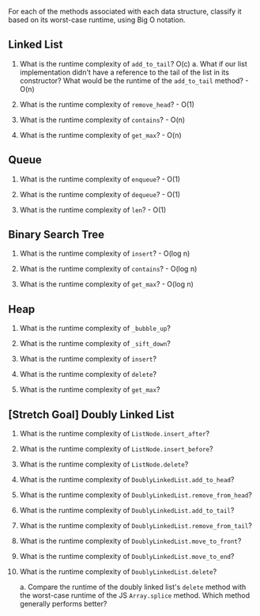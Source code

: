 For each of the methods associated with each data structure, classify it based on its worst-case runtime, using Big O notation.

## Linked List

1. What is the runtime complexity of `add_to_tail`?
    O(c)
    a. What if our list implementation didn't have a reference to the tail of the list in its constructor? What would be the runtime of the `add_to_tail` method? - O(n)

2. What is the runtime complexity of `remove_head`? - O(1)

3. What is the runtime complexity of `contains`? - O(n)

4. What is the runtime complexity of `get_max`? - O(n)

## Queue

1. What is the runtime complexity of `enqueue`? - O(1)

2. What is the runtime complexity of `dequeue`? - O(1)

3. What is the runtime complexity of `len`? - O(1)

## Binary Search Tree

1. What is the runtime complexity of `insert`? -  O(log n)

2. What is the runtime complexity of `contains`? - O(log n)

3. What is the runtime complexity of `get_max`? - O(log n)

## Heap

1. What is the runtime complexity of `_bubble_up`?

2. What is the runtime complexity of `_sift_down`?

3. What is the runtime complexity of `insert`?

4. What is the runtime complexity of `delete`?

5. What is the runtime complexity of `get_max`?

## [Stretch Goal] Doubly Linked List

1. What is the runtime complexity of `ListNode.insert_after`?

2. What is the runtime complexity of `ListNode.insert_before`?

3. What is the runtime complexity of `ListNode.delete`?

4. What is the runtime complexity of `DoublyLinkedList.add_to_head`?

5. What is the runtime complexity of `DoublyLinkedList.remove_from_head`?

6. What is the runtime complexity of `DoublyLinkedList.add_to_tail`?

7. What is the runtime complexity of `DoublyLinkedList.remove_from_tail`?

8. What is the runtime complexity of `DoublyLinkedList.move_to_front`?

9. What is the runtime complexity of `DoublyLinkedList.move_to_end`?

10. What is the runtime complexity of `DoublyLinkedList.delete`?

    a. Compare the runtime of the doubly linked list's `delete` method with the worst-case runtime of the JS `Array.splice` method. Which method generally performs better?